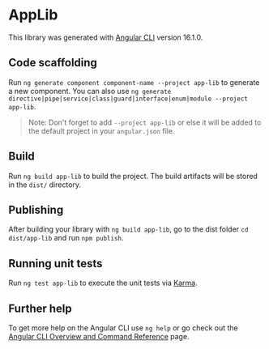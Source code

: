 # AppLib

This library was generated with [Angular CLI](https://github.com/angular/angular-cli) version 16.1.0.

## Code scaffolding

Run `ng generate component component-name --project app-lib` to generate a new component. You can also use `ng generate directive|pipe|service|class|guard|interface|enum|module --project app-lib`.
> Note: Don't forget to add `--project app-lib` or else it will be added to the default project in your `angular.json` file. 

## Build

Run `ng build app-lib` to build the project. The build artifacts will be stored in the `dist/` directory.

## Publishing

After building your library with `ng build app-lib`, go to the dist folder `cd dist/app-lib` and run `npm publish`.

## Running unit tests

Run `ng test app-lib` to execute the unit tests via [Karma](https://karma-runner.github.io).

## Further help

To get more help on the Angular CLI use `ng help` or go check out the [Angular CLI Overview and Command Reference](https://angular.io/cli) page.
